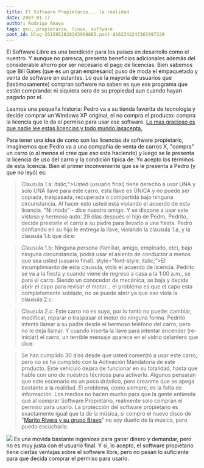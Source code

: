 ```yaml
---
title: El Software Propietario... la realidad
date: 2007-01-17
author: Rodrigo Amaya
tags: gnu, propietario, linux, software
post_id: blog-3515952828243908885.post-8162242245363997329
---
```


El Software Libre es una bendición para los países en desarrollo como el nuestro. Y aunque no paresca, presenta beneficios adicionales además del considerable ahorro por ser necesario el pago de licencias. Bien sabemos que Bill Gates (que es un gran empresario) puso de moda el empaquetado y venta de software en estantes. Lo que la mayoría de usuarios que (lastimosamente) compran software no saben es que ese programa que están comprando: ni siquiera sera de su propiedad aun cuando hayan pagado por el.

Leamos una pequeña historia: Pedro va a su tienda favorita de tecnología y decide comprar un Windows XP original, el no compra el producto: compra la licencia que le da el permiso para usar ese software. [Lo mas gracioso es que nadie lee estas licencias y todo mundo las](http://www.microsoft.com/windowsxp/home/eula.mspx)[acepta.](http://www.microsoft.com/windowsxp/home/eula.mspx)

Para tener una idea de como son las licencias de software propietario, imaginemos que Pedro va a una compañía de venta de carros X, "compra" un carro (o al menos el cree que eso esta haciendo) y luego se le presenta la licencia de uso del carro y la condición típica de: Yo acepto los términos de esta licencia. Bien el primer inconveniente que se le presenta a Pedro (y que no leyó) es:

> Clausula 1.a: italic;">Usted (usuario final) tiene derecho a usar UNA y solo UNA llave para este carro,
> esta llave es ÚNICA y no puede ser copiada, traspasada, recuperada o compartida bajo ninguna
> circunstancia. Al hacer esto usted esta violando el acuerdo de esta
> licencia.
"Ni modo" - dice nuestro amigo. Y se dispone a usar este vistoso y hermoso auto. 29 días después el hijo de Pedro, Pedrito, decide prestarle el carro a su padre para llevarlo a una fiesta. Pedro confiando en su hijo le entrega la llave, violando la clausula 1.a, y la clausula 1.b que dice:

> Clausula 1.b: Ninguna persona
> (familiar, amigo, empleado, etc), bajo ninguna circunstancia, podrá usar el asiento de
> conductor a menos que sea usted (usuario final).
> style="font-style: italic;">El incumplimiento de esta clausula, viola el acuerdo de
> licencia.
Pedrito se va a la fiesta y cuando viene de regreso a casa a la 1:00 a.m., se para el carro. Siendo un conocedor de mecánica, se baja y decide abrir el capo para revisar el motor... el problema es que el capo esta completamente soldado, no se puede abrir ya que eso viola la clausula 2.c:

> Clausula 2.c: Este carro no es
> suyo, por lo tanto no puede: cambiar, modificar, reparar o traspasar el motor de ninguna
> forma.
Pedrito intenta llamar a su padre desde el hermoso teléfono del carro, pero no lo deja llamar. Y cuando inserta la llave para intentar encender (re-iniciar) el carro, un terrible mensaje aparece en el vidrio delantero que dice:

> Se han
> cumplido 30 días desde que usted comenzó a usar este carro, pero no se ha cumplido con la
> Activación Mandatoria de este producto. Este vehículo dejara de funcionar en su totalidad,
> hasta que hable con uno de nuestros técnicos para activarlo.
Algunos pensaran que este escenario es un poco drástico, pero creanme que se apega bastante a la realidad. El problema, como siempre, es la falta de información. Los medios no hacen mucho para que la gente entienda que al comprar Software Propietario, realmente solo compran el permiso para usarlo. La protección del software propietario es exactamente igual que la de la música, si compro el nuevo disco de "[Marito Rivera y su grupo Bravo](http://www.maritorivera.com/)" no soy dueño de la música, pero puedo escucharla.

[![](http://bp1.blogger.com/_ayvorITawE4/Ra47mjD_h0I/AAAAAAAAAAg/hWIIT3HzlQ4/s400/18.jpg)](http://bp1.blogger.com/_ayvorITawE4/Ra47mjD_h0I/AAAAAAAAAAg/hWIIT3HzlQ4/s1600-h/18.jpg) Es una movida bastante ingeniosa para ganar dinero y demandar, pero no es muy justa con el usuario final. Y si, lo acepto, el software propietario tiene ciertas ventajas sobre el software libre, pero no pesan lo suficiente para que decida comprar el permiso para usarlo.